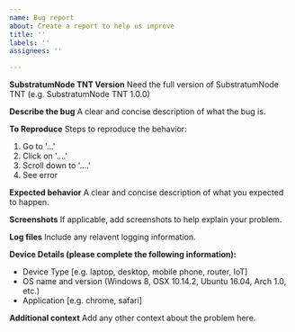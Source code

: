 ```yaml
---
name: Bug report
about: Create a report to help us improve
title: ''
labels: ''
assignees: ''

---
```


**SubstratumNode TNT Version**
Need the full version of SubstratumNode TNT (e.g. SubstratumNode TNT 1.0.0)

**Describe the bug**
A clear and concise description of what the bug is.

**To Reproduce**
Steps to reproduce the behavior:
1. Go to '...'
2. Click on '....'
3. Scroll down to '....'
4. See error

**Expected behavior**
A clear and concise description of what you expected to happen.

**Screenshots**
If applicable, add screenshots to help explain your problem.

**Log files**
Include any relavent logging information.

**Device Details (please complete the following information):**
 - Device Type [e.g. laptop, desktop, mobile phone, router, IoT]
 - OS name and version (Windows 8, OSX 10.14.2, Ubuntu 16.04, Arch 1.0, etc.)
 - Application [e.g. chrome, safari]

**Additional context**
Add any other context about the problem here.
